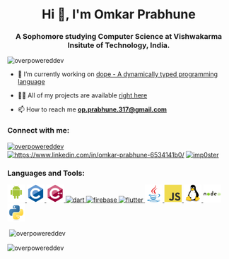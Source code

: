 <h1 align="center">Hi 👋, I'm Omkar Prabhune</h1>
<h3 align="center">A Sophomore studying Computer Science at Vishwakarma Insitute of Technology, India.</h3>

<p align="left"> <img src="https://komarev.com/ghpvc/?username=overpowereddev&label=Profile%20views&color=0e75b6&style=for-the-badge" alt="overpowereddev" /> </p>

- 🔭 I’m currently working on [dope - A dynamically typed programming language](https://github.com/OverPoweredDev/dope)

- 👨‍💻 All of my projects are available [right here](https://github.com/OverPoweredDev)

- 📫 How to reach me **op.prabhune.317@gmail.com**

<h3 align="left">Connect with me:</h3>
<p align="left">
<a href="https://dev.to/overpowereddev" target="blank"><img align="center" src="https://cdn.jsdelivr.net/npm/simple-icons@3.0.1/icons/dev-dot-to.svg" alt="overpowereddev" height="30" width="40" /></a>
<a href="https://linkedin.com/in/https://www.linkedin.com/in/omkar-prabhune-6534141b0/" target="blank"><img align="center" src="https://cdn.jsdelivr.net/npm/simple-icons@3.0.1/icons/linkedin.svg" alt="https://www.linkedin.com/in/omkar-prabhune-6534141b0/" height="30" width="40" /></a>
<a href="https://www.codechef.com/users/imp0ster" target="blank"><img align="center" src="https://cdn.jsdelivr.net/npm/simple-icons@3.1.0/icons/codechef.svg" alt="imp0ster" height="30" width="40" /></a>
</p>

<h3 align="left">Languages and Tools:</h3>
<p align="left"> <a href="https://developer.android.com" target="_blank"> <img src="https://raw.githubusercontent.com/devicons/devicon/master/icons/android/android-original-wordmark.svg" alt="android" width="40" height="40"/> </a> <a href="https://www.cprogramming.com/" target="_blank"> <img src="https://raw.githubusercontent.com/devicons/devicon/master/icons/c/c-original.svg" alt="c" width="40" height="40"/> </a> <a href="https://www.w3schools.com/cpp/" target="_blank"> <img src="https://raw.githubusercontent.com/devicons/devicon/master/icons/cplusplus/cplusplus-original.svg" alt="cplusplus" width="40" height="40"/> </a> <a href="https://dart.dev" target="_blank"> <img src="https://www.vectorlogo.zone/logos/dartlang/dartlang-icon.svg" alt="dart" width="40" height="40"/> </a> <a href="https://firebase.google.com/" target="_blank"> <img src="https://www.vectorlogo.zone/logos/firebase/firebase-icon.svg" alt="firebase" width="40" height="40"/> </a> <a href="https://flutter.dev" target="_blank"> <img src="https://www.vectorlogo.zone/logos/flutterio/flutterio-icon.svg" alt="flutter" width="40" height="40"/> </a> <a href="https://www.java.com" target="_blank"> <img src="https://raw.githubusercontent.com/devicons/devicon/master/icons/java/java-original.svg" alt="java" width="40" height="40"/> </a> <a href="https://developer.mozilla.org/en-US/docs/Web/JavaScript" target="_blank"> <img src="https://raw.githubusercontent.com/devicons/devicon/master/icons/javascript/javascript-original.svg" alt="javascript" width="40" height="40"/> </a> <a href="https://www.linux.org/" target="_blank"> <img src="https://raw.githubusercontent.com/devicons/devicon/master/icons/linux/linux-original.svg" alt="linux" width="40" height="40"/> </a> <a href="https://nodejs.org" target="_blank"> <img src="https://raw.githubusercontent.com/devicons/devicon/master/icons/nodejs/nodejs-original-wordmark.svg" alt="nodejs" width="40" height="40"/> </a> <a href="https://www.python.org" target="_blank"> <img src="https://raw.githubusercontent.com/devicons/devicon/master/icons/python/python-original.svg" alt="python" width="40" height="40"/> </a> </p>

<p>&nbsp;<img align="center" src="https://github-readme-stats.vercel.app/api?username=overpowereddev&show_icons=true&locale=en" alt="overpowereddev" /></p>

<p><img align="center" src="https://github-readme-streak-stats.herokuapp.com/?user=overpowereddev&" alt="overpowereddev" /></p>
